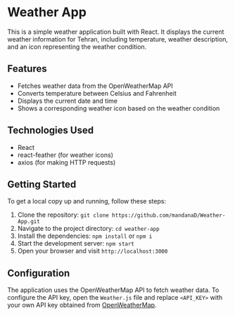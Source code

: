 # Weather App

This is a simple weather application built with React. It displays the current weather information for Tehran, including temperature, weather description, and an icon representing the weather condition.

## Features

- Fetches weather data from the OpenWeatherMap API
- Converts temperature between Celsius and Fahrenheit
- Displays the current date and time
- Shows a corresponding weather icon based on the weather condition

## Technologies Used

- React
- react-feather (for weather icons)
- axios (for making HTTP requests)

## Getting Started

To get a local copy up and running, follow these steps:

1. Clone the repository: `git clone https://github.com/mandanaD/Weather-App.git`
2. Navigate to the project directory: `cd weather-app`
3. Install the dependencies: `npm install` or `npm i`
4. Start the development server: `npm start`
5. Open your browser and visit `http://localhost:3000`

## Configuration

The application uses the OpenWeatherMap API to fetch weather data. To configure the API key, open the `Weather.js` file and replace `<API_KEY>` with your own API key obtained from [OpenWeatherMap](https://openweathermap.org/).

